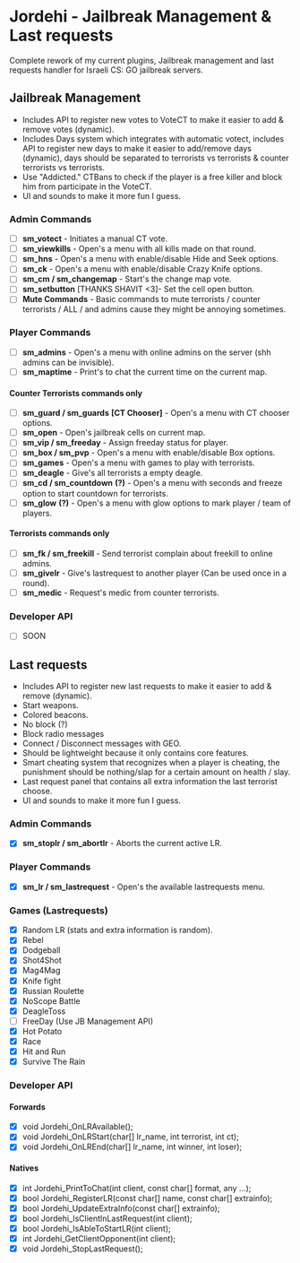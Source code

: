 # Jordehi - Jailbreak Management & Last requests
Complete rework of my current plugins, Jailbreak management and last requests handler for Israeli CS: GO jailbreak servers.

## Jailbreak Management
* Includes API to register new votes to VoteCT to make it easier to add & remove votes (dynamic).
* Includes Days system which integrates with automatic votect, includes API to register new days to make it easier to add/remove days (dynamic), days should be separated to terrorists vs terrorists & counter terrorists vs terrorists.
* Use "Addicted." CTBans to check if the player is a free killer and block him from participate in the VoteCT.
* UI and sounds to make it more fun I guess.
### Admin Commands
- [ ] **sm_votect** - Initiates a manual CT vote.
- [ ] **sm_viewkills** - Open's a menu with all kills made on that round.
- [ ] **sm_hns** - Open's a menu with enable/disable Hide and Seek options.
- [ ] **sm_ck** - Open's a menu with enable/disable Crazy Knife options.
- [ ] **sm_cm / sm_changemap** - Start's the change map vote.
- [ ] **sm_setbutton** [THANKS SHAVIT <3]- Set the cell open button.
- [ ] **Mute Commands** - Basic commands to mute terrorists / counter terrorists / ALL / and admins cause they might be annoying sometimes.

### Player Commands
- [ ] **sm_admins** - Open's a menu with online admins on the server (shh admins can be invisible).
- [ ] **sm_maptime** - Print's to chat the current time on the current map.
#### **Counter Terrorists commands only**
- [ ] **sm_guard / sm_guards** **[CT Chooser]** - Open's a menu with CT chooser options.
- [ ] **sm_open** - Open's jailbreak cells on current map.
- [ ] **sm_vip / sm_freeday** - Assign freeday status for player.
- [ ] **sm_box / sm_pvp** - Open's a menu with enable/disable Box options.
- [ ] **sm_games** - Open's a menu with games to play with terrorists.
- [ ] **sm_deagle** - Give's all terrorists a empty deagle.
- [ ] **sm_cd / sm_countdown** **(?)** - Open's a menu with seconds and freeze option to start countdown for terrorists.
- [ ] **sm_glow** **(?)** - Open's a menu with glow options to mark player / team of players.
#### **Terrorists commands only**
- [ ] **sm_fk / sm_freekill** - Send terrorist complain about freekill to online admins.
- [ ] **sm_givelr** - Give's lastrequest to another player (Can be used once in a round).
- [ ] **sm_medic** - Request's medic from counter terrorists.

### Developer API
- [ ] SOON

## Last requests
* Includes API to register new last requests to make it easier to add & remove (dynamic).
* Start weapons.
* Colored beacons.
* No block (?)
* Block radio messages
* Connect / Disconnect messages with GEO.
* Should be lightweight because it only contains core features.
* Smart cheating system that recognizes when a player is cheating, the punishment should be nothing/slap for a certain amount on health / slay.
* Last request panel that contains all extra information the last terrorist choose.
* UI and sounds to make it more fun I guess.

### Admin Commands
- [x] **sm_stoplr / sm_abortlr** - Aborts the current active LR.

### Player Commands
- [x] **sm_lr / sm_lastrequest** - Open's the available lastrequests menu.

### Games (Lastrequests)
- [x] Random LR (stats and extra information is random).
- [x] Rebel
- [x] Dodgeball
- [x] Shot4Shot
- [x] Mag4Mag
- [x] Knife fight
- [x] Russian Roulette
- [x] NoScope Battle
- [x] DeagleToss
- [ ] FreeDay (Use JB Management API)
- [x] Hot Potato
- [x] Race
- [x] Hit and Run
- [x] Survive The Rain

### Developer API
#### **Forwards**
- [x] void Jordehi_OnLRAvailable();
- [x] void Jordehi_OnLRStart(char[] lr_name, int terrorist, int ct);
- [x] void Jordehi_OnLREnd(char[] lr_name, int winner, int loser); 
#### **Natives**
- [x] int Jordehi_PrintToChat(int client, const char[] format, any ...);
- [x] bool Jordehi_RegisterLR(const char[] name, const char[] extrainfo);
- [x] bool Jordehi_UpdateExtraInfo(const char[] extrainfo);
- [x] bool Jordehi_IsClientInLastRequest(int client);
- [x] bool Jordehi_IsAbleToStartLR(int client);
- [x] int Jordehi_GetClientOpponent(int client);
- [x] void Jordehi_StopLastRequest();
